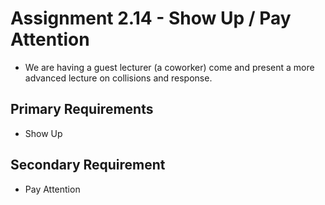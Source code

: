 ---
---

# Assignment 2.14 - Show Up / Pay Attention

- We are having a guest lecturer (a coworker) come and present a more advanced lecture on collisions and response.

## Primary Requirements

- Show Up

## Secondary Requirement

- Pay Attention